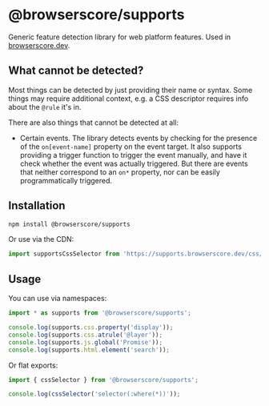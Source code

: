 # @browserscore/supports

Generic feature detection library for web platform features.
Used in [browserscore.dev](https://browserscore.dev).

## What cannot be detected?

Most things can be detected by just providing their name or syntax.
Some things may require additional context, e.g. a CSS descriptor requires info about the `@rule` it's in.

There are also things that cannot be detected at all:

- Certain events. The library detects events by checking for the presence of the `on[event-name]` property on the event target.
  It also supports providing a trigger function to trigger the event manually, and have it check whether the event was actually triggered.
  But there are events that neither correspond to an `on*` property, nor can be easily programmatically triggered.

## Installation

```bash
npm install @browserscore/supports
```

Or use via the CDN:

```js
import supportsCssSelector from 'https://supports.browserscore.dev/css/selector.js';
```

## Usage

You can use via namespaces:

```js
import * as supports from '@browserscore/supports';

console.log(supports.css.property('display'));
console.log(supports.css.atrule('@layer'));
console.log(supports.js.global('Promise'));
console.log(supports.html.element('search'));
```

Or flat exports:

```js
import { cssSelector } from '@browserscore/supports';

console.log(cssSelector('selector(:where(*))'));
```
